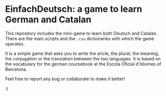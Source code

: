 # EinfachDeutsch: a game to learn German and Catalan
This repository includes the mini-game to learn both Deutsch and Catalan. There are the main scripts and the `.csv` dictionaries with which the game operates.

It is a simple game that asks you to write the aricle, the plural, the meaning, the conjugation or the translation between the two languages. It is based on the vocabulary for the german coursebook at the Escola Oficial d'Idiomes of Barcelona.

Feel free to report any bug or collaborate to make it better!

:)
